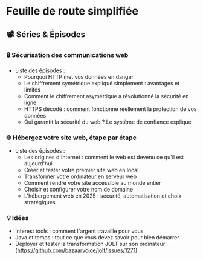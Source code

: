 # Feuille de route simplifiée

## 📽 **Séries & Épisodes**  

### 🔒 Sécurisation des communications web 
- Liste des épisodes :
	- Pourquoi HTTP met vos données en danger
	- Le chiffrement symétrique expliqué simplement : avantages et limites
	- Comment le chiffrement asymétrique a révolutionné la sécurité en ligne
	- HTTPS décodé : comment fonctionne réellement la protection de vos données
	- Qui garantit la sécurité du web ? Le système de confiance expliqué

### 🌐 Hébergez votre site web, étape par étape  
- Liste des épisodes :
	- Les origines d'Internet : comment le web est devenu ce qu'il est aujourd'hui
	- Créer et tester votre premier site web en local
	- Transformer votre ordinateur en serveur web
	- Comment rendre votre site accessible au monde entier
	- Choisir et configurer votre nom de domaine
	- L'hébergement web en 2025 : sécurité, automatisation et choix stratégiques

### 💡 Idées
- Interest tools : comment l'argent travaille pour vous
- Java et temps : tout ce que vous devez savoir pour bien démarrer 
- Déployer et tester la transformation JOLT sur son ordinateur (https://github.com/bazaarvoice/jolt/issues/1271)
